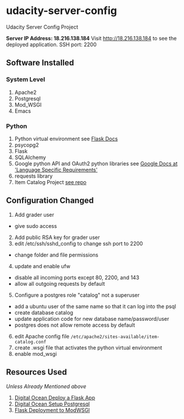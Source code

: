 # udacity-server-config
Udacity Server Config Project

**Server IP Address: 18.216.138.184**
Visit http://18.216.138.184 to see the deployed application.
SSH port: 2200

Software Installed
------------------
### System Level ###
1) Apache2
2) Postgresql
3) Mod_WSGI
4) Emacs

### Python ###
1) Python virtual environment see [Flask Docs](http://flask.pocoo.org/docs/0.12/installation/)
2) psycopg2
3) Flask
4) SQLAlchemy
5) Google python API and OAuth2 python libraries see [Google Docs at 'Language Specific Requirements'](https://developers.google.com/api-client-library/python/auth/web-app)
6) requests library
7) Item Catalog Project [see repo](https://github.com/k-antonius/item-catalog-udacity)

Configuration Changed
---------------------
1) Add grader user
  - give sudo access
2) Add public RSA key for grader user
3) edit /etc/ssh/sshd_config to change ssh port to 2200
  - change folder and file permissions
4) update and enable ufw
  - disable all incoming ports except 80, 2200, and 143
  - allow all outgoing requests by default
5) Configure a postgres role "catalog" not a superuser
  - add a ubuntu user of the same name so that it can log into the psql
  - create database catalog
  - update application code for new database name/password/user
  - postgres does not allow remote access by default
6) edit Apache config file `/etc/apache2/sites-available/item-catalog.conf`
7) create .wsgi file that activates the python virtual environment
8) enable mod_wsgi
  

Resources Used 
--------------
*Unless Already Mentioned above*
1) [Digital Ocean Deploy a Flask App](https://www.digitalocean.com/community/tutorials/how-to-deploy-a-flask-application-on-an-ubuntu-vps)
2) [Digital Ocean Setup Postgresql](https://www.digitalocean.com/community/tutorials/how-to-install-and-use-postgresql-on-ubuntu-14-04)
3) [Flask Deployment to ModWSGI](http://flask.pocoo.org/docs/0.12/deploying/mod_wsgi/)
